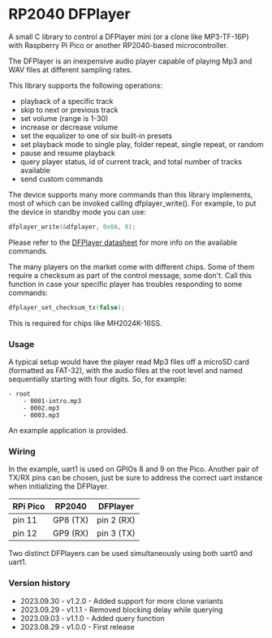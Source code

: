 # RP2040 DFPlayer

A small C library to control a DFPlayer mini (or a clone like MP3-TF-16P) with Raspberry Pi Pico or another RP2040-based microcontroller.

The DFPlayer is an inexpensive audio player capable of playing Mp3 and WAV files at different sampling rates.

This library supports the following operations:
- playback of a specific track
- skip to next or previous track
- set volume (range is 1-30)
- increase or decrease volume
- set the equalizer to one of six built-in presets
- set playback mode to single play, folder repeat, single repeat, or random
- pause and resume playback
- query player status, id of current track, and total number of tracks available
- send custom commands

The device supports many more commands than this library implements, most of which can be invoked calling dfplayer_write(). For example, to put the device in standby mode you can use:
```c
dfplayer_write(&dfplayer, 0x0A, 0);
```
Please refer to the [DFPlayer datasheet](https://wiki.dfrobot.com/DFPlayer_Mini_SKU_DFR0299) for more info on the available commands.


The many players on the market come with different chips. Some of them require a checksum as part of the control message, some don't.
Call this function in case your specific player has troubles responding to some commands:
```c
dfplayer_set_checksum_tx(false);
```
This is required for chips like MH2024K-16SS.

### Usage
A typical setup would have the player read Mp3 files off a microSD card (formatted as FAT-32), with the audio files at the root level and named sequentially starting with four digits. So, for example:
```
- root
    - 0001-intro.mp3
    - 0002.mp3
    - 0003.mp3
```

An example application is provided.

### Wiring
In the example, uart1 is used on GPIOs 8 and 9 on the Pico. Another pair of TX/RX pins can be chosen, just be sure to address the correct uart instance when initializing the DFPlayer.

| RPi Pico | RP2040   | DFPlayer   |
|----------|----------|------------|
| pin 11   | GP8 (TX) | pin 2 (RX) |
| pin 12   | GP9 (RX) | pin 3 (TX) |

Two distinct DFPlayers can be used simultaneously using both uart0 and uart1.

### Version history
- 2023.09.30 - v1.2.0 - Added support for more clone variants
- 2023.09.29 - v1.1.1 - Removed blocking delay while querying
- 2023.09.03 - v1.1.0 - Added query function
- 2023.08.29 - v1.0.0 - First release

